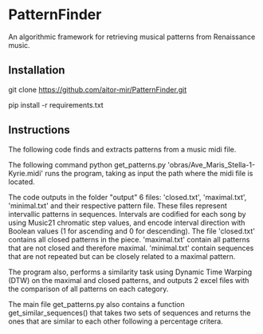 # PatternFinder
An algorithmic framework for retrieving musical patterns from Renaissance music. 


## Installation

git clone https://github.com/aitor-mir/PatternFinder.git 

pip install -r requirements.txt

## Instructions

The following code finds and extracts patterns from a music midi file.

The following command python get_patterns.py 'obras/Ave_Maris_Stella-1-Kyrie.midi' runs the program, taking as input the path where the midi file is located.

The code outputs in the folder "output" 6 files: 'closed.txt', 'maximal.txt', 'minimal.txt' and their respective pattern file. These files represent intervallic patterns in sequences. Intervals are codified for each song by using Music21 chromatic step values, and encode interval direction with Boolean values (1 for ascending and 0 for descending). The file 'closed.txt' contains all closed patterns in the piece. 'maximal.txt' contain all patterns that are not closed and therefore maximal. 'minimal.txt' contain sequences that are not repeated but can be closely related to a maximal pattern.

The program also, performs a similarity task using Dynamic Time Warping (DTW) on the maximal and closed patterns, and outputs 2 excel files with the comparison of all patterns on each category.

The main file get_patterns.py also contains a function get_similar_sequences() that takes two sets of sequences and returns the ones that are similar to each other following a percentage critera.
